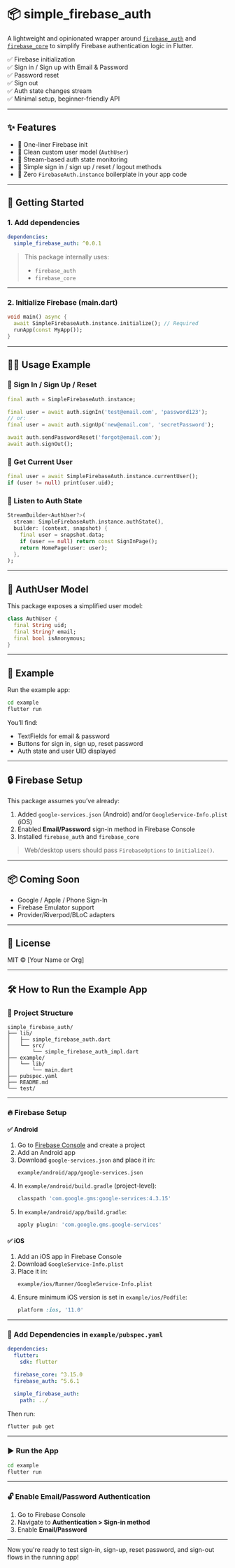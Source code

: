 
# 📦 simple_firebase_auth

A lightweight and opinionated wrapper around [`firebase_auth`](https://pub.dev/packages/firebase_auth) and [`firebase_core`](https://pub.dev/packages/firebase_core) to simplify Firebase authentication logic in Flutter.

✅ Firebase initialization  
✅ Sign in / Sign up with Email & Password  
✅ Password reset  
✅ Sign out  
✅ Auth state changes stream  
✅ Minimal setup, beginner-friendly API

---

## ✨ Features

- 🚀 One-liner Firebase init
- 🧠 Clean custom user model (`AuthUser`)
- 📡 Stream-based auth state monitoring
- 🔐 Simple sign in / sign up / reset / logout methods
- 🔁 Zero `FirebaseAuth.instance` boilerplate in your app code

---

## 🚀 Getting Started

### 1. Add dependencies

```yaml
dependencies:
  simple_firebase_auth: ^0.0.1
```

> This package internally uses:
> - `firebase_auth`
> - `firebase_core`

---

### 2. Initialize Firebase (main.dart)

```dart
void main() async {
  await SimpleFirebaseAuth.instance.initialize(); // Required
  runApp(const MyApp());
}
```

---

## 🧑‍💻 Usage Example

### 🔐 Sign In / Sign Up / Reset

```dart
final auth = SimpleFirebaseAuth.instance;

final user = await auth.signIn('test@email.com', 'password123');
// or:
final user = await auth.signUp('new@email.com', 'secretPassword');

await auth.sendPasswordReset('forgot@email.com');
await auth.signOut();
```

### 👤 Get Current User

```dart
final user = await SimpleFirebaseAuth.instance.currentUser();
if (user != null) print(user.uid);
```

### 📡 Listen to Auth State

```dart
StreamBuilder<AuthUser?>(
  stream: SimpleFirebaseAuth.instance.authState(),
  builder: (context, snapshot) {
    final user = snapshot.data;
    if (user == null) return const SignInPage();
    return HomePage(user: user);
  },
);
```

---

## 📄 AuthUser Model

This package exposes a simplified user model:

```dart
class AuthUser {
  final String uid;
  final String? email;
  final bool isAnonymous;
}
```

---

## 🧪 Example

Run the example app:

```bash
cd example
flutter run
```

You’ll find:
- TextFields for email & password
- Buttons for sign in, sign up, reset password
- Auth state and user UID displayed

---

## 🔒 Firebase Setup

This package assumes you’ve already:
1. Added `google-services.json` (Android) and/or `GoogleService-Info.plist` (iOS)
2. Enabled **Email/Password** sign-in method in Firebase Console
3. Installed `firebase_auth` and `firebase_core`

> Web/desktop users should pass `FirebaseOptions` to `initialize()`.

---

## 📦 Coming Soon

- Google / Apple / Phone Sign-In
- Firebase Emulator support
- Provider/Riverpod/BLoC adapters

---

## 🙌 License

MIT © [Your Name or Org]


---

## 🛠 How to Run the Example App

### 📁 Project Structure

```
simple_firebase_auth/
├── lib/
│   ├── simple_firebase_auth.dart
│   └── src/
│       └── simple_firebase_auth_impl.dart
├── example/
│   └── lib/
│       └── main.dart
├── pubspec.yaml
├── README.md
└── test/
```

---

### 🔥 Firebase Setup

#### ✅ Android

1. Go to [Firebase Console](https://console.firebase.google.com/) and create a project
2. Add an Android app
3. Download `google-services.json` and place it in:
   ```
   example/android/app/google-services.json
   ```
4. In `example/android/build.gradle` (project-level):
   ```gradle
   classpath 'com.google.gms:google-services:4.3.15'
   ```
5. In `example/android/app/build.gradle`:
   ```gradle
   apply plugin: 'com.google.gms.google-services'
   ```

#### ✅ iOS

1. Add an iOS app in Firebase Console
2. Download `GoogleService-Info.plist`
3. Place it in:
   ```
   example/ios/Runner/GoogleService-Info.plist
   ```
4. Ensure minimum iOS version is set in `example/ios/Podfile`:
   ```ruby
   platform :ios, '11.0'
   ```

---

### 🧩 Add Dependencies in `example/pubspec.yaml`

```yaml
dependencies:
  flutter:
    sdk: flutter

  firebase_core: ^3.15.0
  firebase_auth: ^5.6.1

  simple_firebase_auth:
    path: ../
```

Then run:

```bash
flutter pub get
```

---

### ▶️ Run the App

```bash
cd example
flutter run
```

---

### 🔓 Enable Email/Password Authentication

1. Go to Firebase Console
2. Navigate to **Authentication > Sign-in method**
3. Enable **Email/Password**

---

Now you're ready to test sign-in, sign-up, reset password, and sign-out flows in the running app!